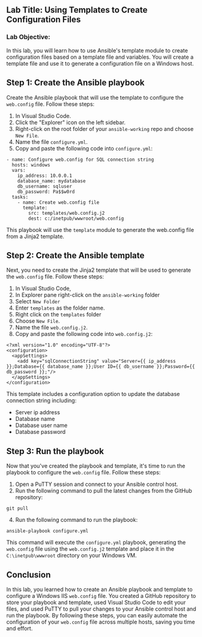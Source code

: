 ## Lab Title: Using Templates to Create Configuration Files

### Lab Objective:
In this lab, you will learn how to use Ansible's template module to create configuration files based on a template file and variables. You will create a template file and use it to generate a configuration file on a Windows host.

## Step 1: Create the Ansible playbook

Create the Ansible playbook that will use the template to configure the `web.config` file. Follow these steps:

1. In Visual Studio Code.
2. Click the "Explorer" icon on the left sidebar.
5. Right-click on the root folder of your `ansible-working` repo and choose `New File`.
6. Name the file `configure.yml`.
7. Copy and paste the following code into `configure.yml`:

```
- name: Configure web.config for SQL connection string
  hosts: windows
  vars:
    ip_address: 10.0.0.1
    database_name: mydatabase
    db_username: sqluser
    db_password: Pa$$w0rd
  tasks:
    - name: Create web.config file
      template:
        src: templates/web.config.j2
        dest: c:/inetpub/wwwroot/web.config
```

This playbook will use the `template` module to generate the web.config file from a Jinja2 template.

## Step 2: Create the Ansible template

Next, you need to create the Jinja2 template that will be used to generate the `web.config` file. Follow these steps:

1. In Visual Studio Code, 
2. In Explorer pane right-click on the `ansible-working` folder
3. Select `New Folder`
4. Enter `templates` as the folder name.
5. Right click on the `templates` folder
6. Choose `New File`.
7. Name the file `web.config.j2`.
8. Copy and paste the following code into `web.config.j2`:

```
<?xml version="1.0" encoding="UTF-8"?>
<configuration>
  <appSettings>
    <add key="sqlConnectionString" value="Server={{ ip_address }};Database={{ database_name }};User ID={{ db_username }};Password={{ db_password }};"/>
  </appSettings>
</configuration>
```

This template includes a configuration option to update the database connection string including:

- Server ip address
- Database name
- Database user name
- Database password

## Step 3: Run the playbook

Now that you've created the playbook and template, it's time to run the playbook to configure the `web.config` file. Follow these steps:

1. Open a PuTTY session and connect to your Ansible control host.
3. Run the following command to pull the latest changes from the GitHub repository:

```
git pull
```

4. Run the following command to run the playbook:

```
ansible-playbook configure.yml
```

This command will execute the `configure.yml` playbook, generating the `web.config` file using the `web.config.j2` template and place it in the `C:\inetpub\wwwroot` directory on your Windows VM.

## Conclusion

In this lab, you learned how to create an Ansible playbook and template to configure a Windows IIS `web.config` file. You created a GitHub repository to store your playbook and template, used Visual Studio Code to edit your files, and used PuTTY to pull your changes to your Ansible control host and run the playbook. By following these steps, you can easily automate the configuration of your `web.config` file across multiple hosts, saving you time and effort.
